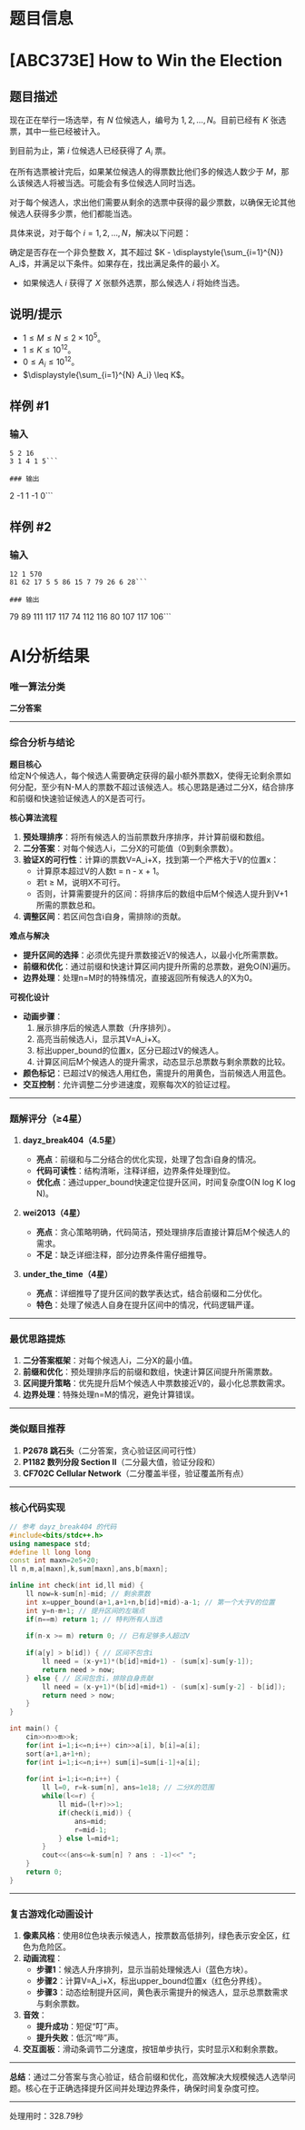 # 题目信息

# [ABC373E] How to Win the Election

## 题目描述

现在正在举行一场选举，有 $N$ 位候选人，编号为 $1, 2, \ldots, N$。目前已经有 $K$ 张选票，其中一些已经被计入。

到目前为止，第 $i$ 位候选人已经获得了 $A_i$ 票。

在所有选票被计完后，如果某位候选人的得票数比他们多的候选人数少于 $M$，那么该候选人将被当选。可能会有多位候选人同时当选。

对于每个候选人，求出他们需要从剩余的选票中获得的最少票数，以确保无论其他候选人获得多少票，他们都能当选。

具体来说，对于每个 $i = 1, 2, \ldots, N$，解决以下问题：

确定是否存在一个非负整数 $X$，其不超过 $K - \displaystyle{\sum_{i=1}^{N}} A_i$，并满足以下条件。如果存在，找出满足条件的最小 $X$。

- 如果候选人 $i$ 获得了 $X$ 张额外选票，那么候选人 $i$ 将始终当选。

## 说明/提示

- $1 \leq M \leq N \leq 2 \times 10^5$。
- $1 \leq K \leq 10^{12}$。
- $0 \leq A_i \leq 10^{12}$。
- $\displaystyle{\sum_{i=1}^{N} A_i} \leq K$。

## 样例 #1

### 输入

```
5 2 16
3 1 4 1 5```

### 输出

```
2 -1 1 -1 0```

## 样例 #2

### 输入

```
12 1 570
81 62 17 5 5 86 15 7 79 26 6 28```

### 输出

```
79 89 111 117 117 74 112 116 80 107 117 106```

# AI分析结果



### 唯一算法分类
**二分答案**

---

### 综合分析与结论
**题目核心**  
给定N个候选人，每个候选人需要确定获得的最小额外票数X，使得无论剩余票如何分配，至少有N-M人的票数不超过该候选人。核心思路是通过二分X，结合排序和前缀和快速验证候选人的X是否可行。

**核心算法流程**  
1. **预处理排序**：将所有候选人的当前票数升序排序，并计算前缀和数组。
2. **二分答案**：对每个候选人i，二分X的可能值（0到剩余票数）。
3. **验证X的可行性**：计算i的票数V=A_i+X，找到第一个严格大于V的位置x：
   - 计算原本超过V的人数t = n - x + 1。
   - 若t ≥ M，说明X不可行。
   - 否则，计算需要提升的区间：将排序后的数组中后M个候选人提升到V+1所需的票数总和。
4. **调整区间**：若区间包含i自身，需排除i的贡献。

**难点与解决**  
- **提升区间的选择**：必须优先提升票数接近V的候选人，以最小化所需票数。
- **前缀和优化**：通过前缀和快速计算区间内提升所需的总票数，避免O(N)遍历。
- **边界处理**：处理n=M时的特殊情况，直接返回所有候选人的X为0。

**可视化设计**  
- **动画步骤**：
  1. 展示排序后的候选人票数（升序排列）。
  2. 高亮当前候选人i，显示其V=A_i+X。
  3. 标出upper_bound的位置x，区分已超过V的候选人。
  4. 计算区间后M个候选人的提升需求，动态显示总票数与剩余票数的比较。
- **颜色标记**：已超过V的候选人用红色，需提升的用黄色，当前候选人用蓝色。
- **交互控制**：允许调整二分步进速度，观察每次X的验证过程。

---

### 题解评分（≥4星）
1. **dayz_break404（4.5星）**  
   - **亮点**：前缀和与二分结合的优化实现，处理了包含i自身的情况。
   - **代码可读性**：结构清晰，注释详细，边界条件处理到位。
   - **优化点**：通过upper_bound快速定位提升区间，时间复杂度O(N log K log N)。

2. **wei2013（4星）**  
   - **亮点**：贪心策略明确，代码简洁，预处理排序后直接计算后M个候选人的需求。
   - **不足**：缺乏详细注释，部分边界条件需仔细推导。

3. **under_the_time（4星）**  
   - **亮点**：详细推导了提升区间的数学表达式，结合前缀和二分优化。
   - **特色**：处理了候选人自身在提升区间中的情况，代码逻辑严谨。

---

### 最优思路提炼
1. **二分答案框架**：对每个候选人i，二分X的最小值。
2. **前缀和优化**：预处理排序后的前缀和数组，快速计算区间提升所需票数。
3. **区间提升策略**：优先提升后M个候选人中票数接近V的，最小化总票数需求。
4. **边界处理**：特殊处理n=M的情况，避免计算错误。

---

### 类似题目推荐
1. **P2678 跳石头**（二分答案，贪心验证区间可行性）
2. **P1182 数列分段 Section II**（二分最大值，验证分段和）
3. **CF702C Cellular Network**（二分覆盖半径，验证覆盖所有点）

---

### 核心代码实现
```cpp
// 参考 dayz_break404 的代码
#include<bits/stdc++.h>
using namespace std;
#define ll long long
const int maxn=2e5+20;
ll n,m,a[maxn],k,sum[maxn],ans,b[maxn];

inline int check(int id,ll mid) {
    ll now=k-sum[n]-mid; // 剩余票数
    int x=upper_bound(a+1,a+1+n,b[id]+mid)-a-1; // 第一个大于V的位置
    int y=n-m+1; // 提升区间的左端点
    if(n==m) return 1; // 特判所有人当选
    
    if(n-x >= m) return 0; // 已有足够多人超过V
    
    if(a[y] > b[id]) { // 区间不包含i
        ll need = (x-y+1)*(b[id]+mid+1) - (sum[x]-sum[y-1]);
        return need > now;
    } else { // 区间包含i，排除自身贡献
        ll need = (x-y+1)*(b[id]+mid+1) - (sum[x]-sum[y-2] - b[id]);
        return need > now;
    }
}

int main() {
    cin>>n>>m>>k;
    for(int i=1;i<=n;i++) cin>>a[i], b[i]=a[i];
    sort(a+1,a+1+n);
    for(int i=1;i<=n;i++) sum[i]=sum[i-1]+a[i];
    
    for(int i=1;i<=n;i++) {
        ll l=0, r=k-sum[n], ans=1e18; // 二分X的范围
        while(l<=r) {
            ll mid=(l+r)>>1;
            if(check(i,mid)) {
                ans=mid;
                r=mid-1;
            } else l=mid+1;
        }
        cout<<(ans<=k-sum[n] ? ans : -1)<<" ";
    }
    return 0;
}
```

---

### 复古游戏化动画设计
1. **像素风格**：使用8位色块表示候选人，按票数高低排列，绿色表示安全区，红色为危险区。
2. **动画流程**：
   - **步骤1**：候选人升序排列，显示当前处理候选人i（蓝色方块）。
   - **步骤2**：计算V=A_i+X，标出upper_bound位置x（红色分界线）。
   - **步骤3**：动态绘制提升区间，黄色表示需提升的候选人，显示总票数需求与剩余票数。
3. **音效**：
   - **提升成功**：短促“叮”声。
   - **提升失败**：低沉“哔”声。
4. **交互面板**：滑动条调节二分速度，按钮单步执行，实时显示X和剩余票数。

---

**总结**：通过二分答案与贪心验证，结合前缀和优化，高效解决大规模候选人选举问题。核心在于正确选择提升区间并处理边界条件，确保时间复杂度可控。

---
处理用时：328.79秒